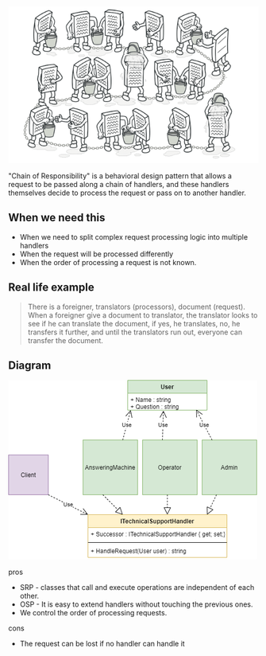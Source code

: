 ![Main](ImgForReadme/ChainOfResponsibility.png)

"Chain of Responsibility" is a behavioral design pattern that allows a request to be passed along a chain of handlers, and these handlers themselves decide to process the request or pass on to another handler.

## When we need this
- When we need to split complex request processing logic into multiple handlers
- When the request will be processed differently
- When the order of processing a request is not known.

## Real life example
> There is a foreigner, translators (processors), document (request). When a foreigner give a document to translator, the translator looks to see if he can translate the document, if yes, he translates, no, he transfers it further, and until the translators run out, everyone can transfer the document.

## Diagram
![UML](ImgForReadme/UML.png)

pros
- SRP - classes that call and execute operations are independent of each other.
- OSP - It is easy to extend handlers without touching the previous ones.
- We control the order of processing requests.

cons
- The request can be lost if no handler can handle it